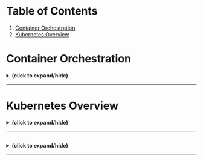 # Table of Contents
1. [Container Orchestration](#overview)
2. [Kubernetes Overview](#kubernetes_overview)


<a id="overview"></a>
# Container Orchestration
<details close>
<summary><b>(click to expand/hide)</b></summary>
<!-- MarkdownTOC -->

## Introduction to Container Orchestration

- **Definition**: Automates the deployment, management, scaling, networking, and availability of container-based applications.
- **Necessity**: Essential for managing large-scale, dynamic environments by:
  - Simplifying complexity.
  - Automating deployments and scaling.
  - Enhancing speed and efficiency.
  - Integrating with CI/CD and DevOps practices.
  - Optimizing resource utilization.

## Features of Container Orchestration

- Automated provisioning and deployment.
- Secure networking between containers.
- Auto-scaling based on demand.
- Resource allocation and scheduling.
- Continuous monitoring with health checks.
- Rolling updates and rollbacks.
- Configuration via YAML or JSON files.

## Advantages

- **Increased Productivity**: Automates manual tasks, allowing teams to focus on development.
- **Faster Deployments**: Enables quick iterations and rapid deployment of containers.
- **Cost Reduction**: Optimizes resource usage, reducing operational costs.
- **Enhanced Security**: Isolates processes, improving application security.
- **Scalability**: Simplifies the scaling process through automation.
- **Robust Error Recovery**: Maintains high availability by auto-resolving issues.

## Popular Tools

- **Marathon**: A framework for Apache Mesos, specializing in scaling container infrastructure.
- **Nomad**: HashiCorp's cluster manager and scheduler, supporting diverse workloads.
- **Docker Swarm**: Native clustering for Docker, ideal for Docker-centric environments.
- **Kubernetes**: The industry standard, offering comprehensive management features. Maintained by the CNCF, it supports self-healing, service discovery, load balancing, and more.

## Conclusion

Container orchestration is indispensable for modern software environments, addressing challenges associated with running large-scale containerized applications. By leveraging tools like Kubernetes, Marathon, Nomad, or Docker Swarm, organizations can achieve faster deployments, efficient management, and seamless scaling, meeting business needs effectively and efficiently.

<!-- /MarkdownTOC -->
</details>

---

<a id="kubernetes_overview"></a>
# Kubernetes Overview 
<details close>
<summary><b>(click to expand/hide)</b></summary>
<!-- MarkdownTOC -->

## What is Kubernetes?

- **Description**: An open-source system for automating deployment, scaling, and management of containerized applications.
- **Origin**: Developed by Google, now maintained by the Cloud Native Computing Foundation.
- **Portability**: Works across clouds and on-premises environments.
- **Position**: Recognized as the standard solution for container orchestration.

## What Kubernetes is NOT

- A traditional, all-inclusive PaaS (Platform as a Service).
- Does NOT provide CI/CD pipelines, dictate specific logging/monitoring solutions, or offer built-in middleware or databases.

## Core Concepts

- **Pods**: Smallest deployable units of computing that can be created and managed in Kubernetes.
- **Services**: Policies to expose applications running on a set of Pods as network services.
- **Storage**: Options for both temporary and persistent data storage.
- **Configuration**: Resources for configuring Pods.
- **Security**: Measures for ensuring Pod and API access security.
- **Policies and Scheduling**: Rules and methods for resource allocation and management.

## Key Capabilities

- **Automated Rollouts/Rollbacks**: Monitoring application health and undoing changes if necessary.
- **Storage Orchestration**: Automatic mounting of storage systems.
- **Horizontal Scaling**: Adjusting application resources based on utilization metrics.
- **Automated Bin Packing**: Efficient container placement based on resource requirements.
- **Secret and Configuration Management**: Secure handling of sensitive information.
- **Networking**: Assigning IPv4/IPv6 addresses to Pods and Services.
- **Batch Execution and Self-Healing**: Managing batch and CI workloads; auto-recovery of containers.
- **Service Discovery and Load Balancing**: Traffic distribution for performance and availability.
- **Extensibility**: Enhancing cluster features without altering the source code.

## Ecosystem

- **Services**: Requires additional tools for complete application deployment (e.g., container image building, storage, logging/monitoring, CI/CD capabilities).
- **Partners/Providers**: Extensive support network including major cloud providers (IBM, Google, AWS), open-source frameworks (Red Hat, VMWare, Docker), management tools, and more.
- **Specialized Providers**: Includes dedicated options for monitoring/logging, security, and load balancing services.

## Conclusion

Kubernetes stands out as a comprehensive container orchestration platform, facilitating efficient deployment and management of containerized applications. With a versatile feature set and a robust ecosystem, it supports a diverse range of workloads, promoting scalability, resilience, and efficiency in modern IT environments.

<!-- /MarkdownTOC -->
</details>

---


<a id="binary"></a>
## 
<details close>
<summary><b>(click to expand/hide)</b></summary>
<!-- MarkdownTOC -->



<!-- /MarkdownTOC -->
</details>

---

